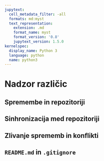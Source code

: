 ```yaml
---
jupytext:
  cell_metadata_filter: -all
  formats: md:myst
  text_representation:
    extension: .md
    format_name: myst
    format_version: '0.8'
    jupytext_version: 1.5.0
kernelspec:
  display_name: Python 3
  language: python
  name: python3
---
```


# Nadzor različic

## Spremembe in repozitoriji

## Sinhronizacija med repozitoriji

## Zlivanje sprememb in konflikti

## `README.md` in `.gitignore`
